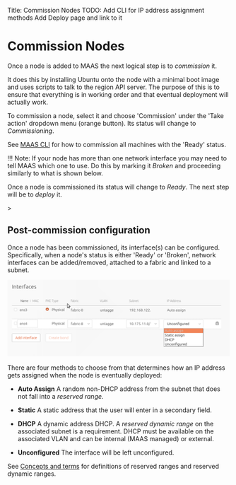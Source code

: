 Title: Commission Nodes
TODO:  Add CLI for IP address assignment methods
       Add Deploy page and link to it


# Commission Nodes

Once a node is added to MAAS the next logical step is to *commission* it.

It does this by installing Ubuntu onto the node with a minimal boot image and
uses scripts to talk to the region API server. The purpose of this is to ensure
that everything is in working order and that eventual deployment will actually
work.

To commission a node, select it and choose 'Commission' under the 'Take action'
dropdown menu (orange button). Its status will change to *Commissioning*. 

See [MAAS CLI](./manage-cli-common.html#commission-all-machines) for how to
commission all machines with the 'Ready' status.

!!! Note: If your node has more than one network interface you may need to tell
MAAS which one to use. Do this by marking it *Broken* and proceeding similarly to
what is shown below.

Once a node is commissioned its status will change to *Ready*. The next step
will be to *deploy* it.

<!--  (see [Deploy nodes](./installconfig-deploy-nodes.html)). -->>


## Post-commission configuration

Once a node has been commissioned, its interface(s) can be configured.
Specifically, when a node's status is either 'Ready' or 'Broken', network
interfaces can be added/removed, attached to a fabric and linked to a subnet. 

![node interface](./media/node-interface-ip.png)

There are four methods to choose from that determines how an IP address gets
assigned when the node is eventually deployed:

- **Auto Assign** A random non-DHCP address from the subnet that does not fall
  into a *reserved range*.

- **Static** A static address that the user will enter in a secondary field.

- **DHCP** A dynamic address DHCP. A *reserved dynamic range* on the associated
  subnet is a requirement. DHCP must be available on the associated VLAN and can
  be internal (MAAS managed) or external.

- **Unconfigured** The interface will be left unconfigured.

See [Concepts and terms](./intro-concepts.html#ip-ranges) for definitions of
reserved ranges and reserved dynamic ranges.
